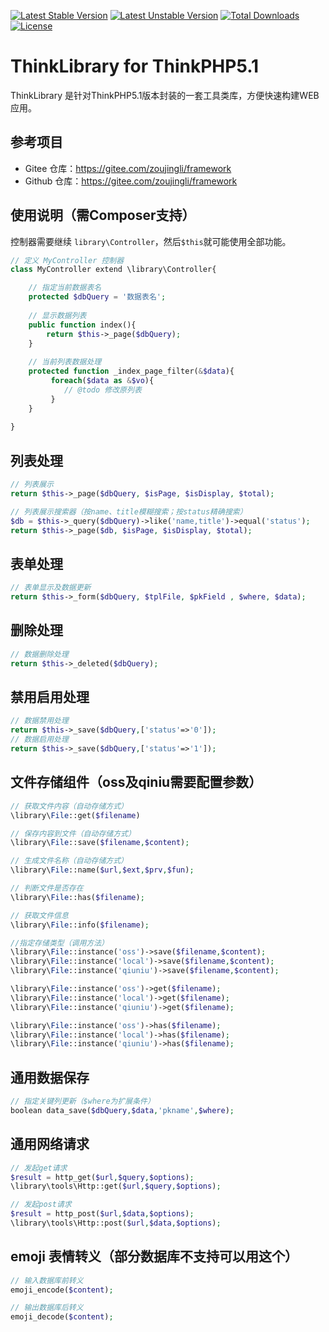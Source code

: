 [![Latest Stable Version](https://poser.pugx.org/zoujingli/think-library/v/stable)](https://packagist.org/packages/zoujingli/think-library) 
[![Latest Unstable Version](https://poser.pugx.org/zoujingli/think-library/v/unstable)](https://packagist.org/packages/zoujingli/think-library) 
[![Total Downloads](https://poser.pugx.org/zoujingli/think-library/downloads)](https://packagist.org/packages/zoujingli/think-library) 
[![License](https://poser.pugx.org/zoujingli/think-library/license)](https://packagist.org/packages/zoujingli/think-library)

# ThinkLibrary for ThinkPHP5.1
ThinkLibrary 是针对ThinkPHP5.1版本封装的一套工具类库，方便快速构建WEB应用。

## 参考项目
* Gitee 仓库：https://gitee.com/zoujingli/framework
* Github 仓库：https://gitee.com/zoujingli/framework

## 使用说明（需Composer支持）
控制器需要继续 `library\Controller`，然后`$this`就可能使用全部功能。
```php
// 定义 MyController 控制器
class MyController extend \library\Controller{

    // 指定当前数据表名
    protected $dbQuery = '数据表名';
    
    // 显示数据列表
    public function index(){
        return $this->_page($dbQuery);
    }
    
    // 当前列表数据处理
    protected function _index_page_filter(&$data){
         foreach($data as &$vo){
            // @todo 修改原列表
         }
    }
    
}
```

## 列表处理
```php
// 列表展示
return $this->_page($dbQuery, $isPage, $isDisplay, $total);

// 列表展示搜索器（按name、title模糊搜索；按status精确搜索）
$db = $this->_query($dbQuery)->like('name,title')->equal('status');
return $this->_page($db, $isPage, $isDisplay, $total);
```

## 表单处理
```php
// 表单显示及数据更新
return $this->_form($dbQuery, $tplFile, $pkField , $where, $data);
```

## 删除处理
```php
// 数据删除处理
return $this->_deleted($dbQuery);
```

## 禁用启用处理
```php
// 数据禁用处理
return $this->_save($dbQuery,['status'=>'0']);
// 数据启用处理
return $this->_save($dbQuery,['status'=>'1']);
```

## 文件存储组件（oss及qiniu需要配置参数）
```php
// 获取文件内容（自动存储方式）
\library\File::get($filename)

// 保存内容到文件（自动存储方式）
\library\File::save($filename,$content);

// 生成文件名称（自动存储方式）
\library\File::name($url,$ext,$prv,$fun);

// 判断文件是否存在
\library\File::has($filename);

// 获取文件信息
\library\File::info($filename);

//指定存储类型（调用方法）
\library\File::instance('oss')->save($filename,$content);
\library\File::instance('local')->save($filename,$content);
\library\File::instance('qiuniu')->save($filename,$content);

\library\File::instance('oss')->get($filename);
\library\File::instance('local')->get($filename);
\library\File::instance('qiuniu')->get($filename);

\library\File::instance('oss')->has($filename);
\library\File::instance('local')->has($filename);
\library\File::instance('qiuniu')->has($filename);
```

## 通用数据保存
```php
// 指定关键列更新（$where为扩展条件）
boolean data_save($dbQuery,$data,'pkname',$where);
```

## 通用网络请求
```php
// 发起get请求
$result = http_get($url,$query,$options);
\library\tools\Http::get($url,$query,$options);

// 发起post请求
$result = http_post($url,$data,$options);
\library\tools\Http::post($url,$data,$options);
```

## emoji 表情转义（部分数据库不支持可以用这个）
```php
// 输入数据库前转义
emoji_encode($content);

// 输出数据库后转义
emoji_decode($content); 
```
